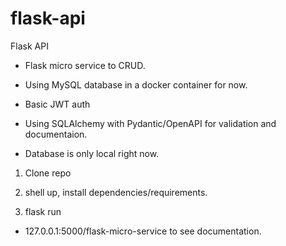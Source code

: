 # flask-api
Flask API 
- Flask micro service to CRUD.

- Using MySQL database in a docker container for now.

- Basic JWT auth

- Using SQLAlchemy with Pydantic/OpenAPI for validation and documentaion.


- Database is only local right now.

1. Clone repo

2. shell up, install dependencies/requirements.

3. flask run
- 127.0.0.1:5000/flask-micro-service to see documentation.